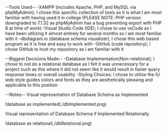 --Tools Used--
-XAMPP (includes Apache, PHP, and MySQL via phpMyAdmin); I chose this specific collection of tools as it is what I am most familiar with having used it in college (PLEASE NOTE: PHP version downgraded to 7.1.32 as phpMyAdmin has a bug preventing export with PHP 8 at time of work)
-Visual Studio Code (IDE); I chose to use vsCode as I have been utilizing it almost entirely for several months so I am most familiar with it
-dbdiagram.io (database schema visualizer); I chose this web based program as it is free and easy to work with
-GitHub (code repository); I chose GitHub to host my repository as I am familiar with it

--Biggest Decisions Made--
-Database Implementation(Non-relational); I chose to not do a relational database as I felt it was unnecessary for a project such as this where it did not seem like it would result in faster query response times or overall usability
-Styling Choices; I chose to utilize the IU web style guides colors and fonts as they are aesthetically pleasing and applicable to this position


--Notes--
Visual representation of Database Schema as Implemented

!database as implemented(./dbImplemented.png)

Visual representation of Database Schema if Implemented Relationally

!database as relational(./dbRelational.png)